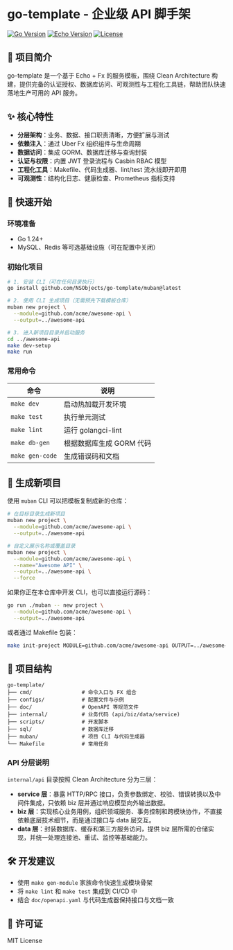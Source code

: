 # go-template - 企业级 API 脚手架

[![Go Version](https://img.shields.io/badge/Go-1.24.0%2B-blue.svg)](https://golang.org)
[![Echo Version](https://img.shields.io/badge/Echo-v4.13.4-green.svg)](https://echo.labstack.com)
[![License](https://img.shields.io/badge/License-MIT-yellow.svg)](LICENSE)

## 📖 项目简介

go-template 是一个基于 Echo + Fx 的服务模板，围绕 Clean Architecture 构建，提供完备的认证授权、数据库访问、可观测性与工程化工具链，帮助团队快速落地生产可用的 API 服务。

## ✨ 核心特性

- **分层架构**：业务、数据、接口职责清晰，方便扩展与测试
- **依赖注入**：通过 Uber Fx 组织组件与生命周期
- **数据访问**：集成 GORM、数据库迁移与查询封装
- **认证与权限**：内置 JWT 登录流程与 Casbin RBAC 模型
- **工程化工具**：Makefile、代码生成器、lint/test 流水线即开即用
- **可观测性**：结构化日志、健康检查、Prometheus 指标支持

## 🚀 快速开始

### 环境准备

- Go 1.24+
- MySQL、Redis 等可选基础设施（可在配置中关闭）

### 初始化项目

```bash
# 1. 安装 CLI（可在任何目录执行）
go install github.com/NSObjects/go-template/muban@latest

# 2. 使用 CLI 生成项目（无需预先下载模板仓库）
muban new project \
  --module=github.com/acme/awesome-api \
  --output=../awesome-api

# 3. 进入新项目目录并启动服务
cd ../awesome-api
make dev-setup
make run
```

### 常用命令

| 命令 | 说明 |
| --- | --- |
| `make dev` | 启动热加载开发环境 |
| `make test` | 执行单元测试 |
| `make lint` | 运行 golangci-lint |
| `make db-gen` | 根据数据库生成 GORM 代码 |
| `make gen-code` | 生成错误码和文档 |

## 🧰 生成新项目

使用 `muban` CLI 可以把模板复制成新的仓库：

```bash
# 在目标目录生成新项目
muban new project \
  --module=github.com/acme/awesome-api \
  --output=../awesome-api

# 自定义展示名称或覆盖目录
muban new project \
  --module=github.com/acme/awesome-api \
  --name="Awesome API" \
  --output=../awesome-api \
  --force
```

如果你正在本仓库中开发 CLI，也可以直接运行源码：

```bash
go run ./muban -- new project \
  --module=github.com/acme/awesome-api \
  --output=../awesome-api
```

或者通过 Makefile 包装：

```bash
make init-project MODULE=github.com/acme/awesome-api OUTPUT=../awesome-api
```

## 📁 项目结构

```
go-template/
├── cmd/                # 命令入口与 FX 组合
├── configs/            # 配置文件与示例
├── doc/                # OpenAPI 等规范文件
├── internal/           # 业务代码 (api/biz/data/service)
├── scripts/            # 开发脚本
├── sql/                # 数据库迁移
├── muban/              # 项目 CLI 与代码生成器
└── Makefile            # 常用任务
```

### API 分层说明

`internal/api` 目录按照 Clean Architecture 分为三层：

- **service 层**：暴露 HTTP/RPC 接口，负责参数绑定、校验、错误转换以及中间件集成，只依赖 biz 层并通过响应模型向外输出数据。
- **biz 层**：实现核心业务用例，组织领域服务、事务控制和跨模块协作，不直接依赖底层技术细节，而是通过接口与 data 层交互。
- **data 层**：封装数据库、缓存和第三方服务访问，提供 biz 层所需的仓储实现，并统一处理连接池、重试、监控等基础能力。

## 🛠️ 开发建议

- 使用 `make gen-module` 家族命令快速生成模块骨架
- 将 `make lint` 和 `make test` 集成到 CI/CD 中
- 结合 `doc/openapi.yaml` 与代码生成器保持接口与文档一致

## 📄 许可证

MIT License
